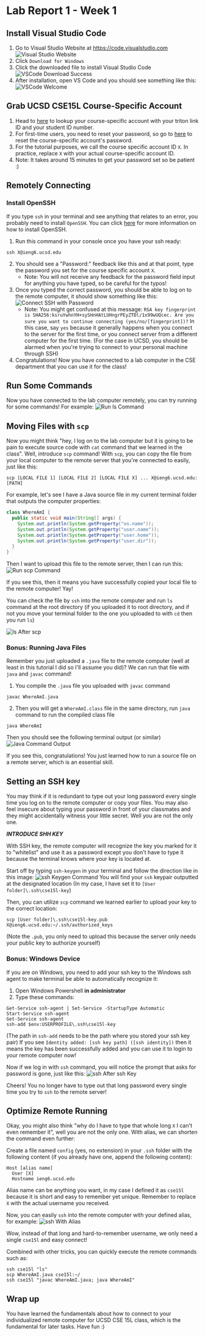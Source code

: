 # Lab Report 1 - Week 1

## Install Visual Studio Code

1. Go to Visual Studio Website at https://code.visualstudio.com
![Visual Studio Website](./screenshots/lab-2/visual-studio-website.png)
2. Click `Download for Windows`
3. Click the downloaded file to install Visual Studio Code
![VSCode Download Success](./screenshots/lab-2/visual-studio-download-success.png)
4. After installation, open VS Code and you should see something like this:
![VSCode Welcome](./screenshots/lab-2/visual-studio-welcome.png)

## Grab UCSD CSE15L Course-Specific Account
1. Head to [here](https://sdacs.ucsd.edu/~icc/index.php) to lookup your course-specific account with your triton link ID and your student ID number.
2. For first-time users, you need to reset your password, so go to [here](https://docs.google.com/document/d/1hs7CyQeh-MdUfM9uv99i8tqfneos6Y8bDU0uhn1wqho/edit?usp=sharing) to reset the course-specific account's password.
3. For the tutorial purposes, we call the course specific account ID `X`. In practice, replace `X` with your actual course-specific account ID.
4. Note: It takes around 15 minutes to get your password set so be patient :)


## Remotely Connecting

### Install OpenSSH
If you type `ssh` in your terminal and see anything that relates to an error, you probably need to install `OpenSSH`. You can click [here](https://learn.microsoft.com/en-us/windows-server/administration/openssh/openssh_install_firstuse?tabs=gui) for more information on how to install OpenSSH.

1. Run this command in your console once you have your ssh ready:
```ssh
ssh X@ieng6.ucsd.edu
```
2. You should see a "Password:" feedback like this and at that point, type the password you set for the course specific account `X`. 
    - Note: You will not receive any feedback for the password field input for anything you have typed, so be careful for the typos!
3. Once you typed the correct password, you should be able to log on to the remote computer, it should show something like this:
![Connect SSH with Password](./screenshots/lab-2/connect-ssh-with-password.png)
    - Note: You might get confused at this message: ```RSA key fingerprint is SHA256:ksruYwhnYH+sySHnHAtLUHngrPEyZTDl/1x99wUQcec.
      Are you sure you want to continue connecting (yes/no/[fingerprint])?```
      In this case, say `yes` because it generally happens when you connect to the server for the first time, or you connect server from a different computer for the first time. (For the case in UCSD, you should be alarmed when you're trying to connect to your personal machine through SSH)
4. Congratulations! Now you have connected to a lab computer in the CSE department that you can use it for the class!

## Run Some Commands

Now you have connected to the lab computer remotely, you can try running for some commands! For example:
![Run ls Command](./screenshots/lab-2/run-ls-command.png)

## Moving Files with `scp`
Now you might think "hey, I log on to the lab computer but it is going to be pain to execute source code with `cat` command that we learned in the class". Well, introduce `scp` command!
With `scp`, you can copy the file from your local computer to the remote server that you're connected to easily, just like this:
```ssh
scp [LOCAL FILE 1] [LOCAL FILE 2] [LOCAL FILE X] ... X@ieng6.ucsd.edu:[PATH]
```

For example, let's see I have a Java source file in my current terminal folder that outputs the computer properties:
```java
class WhereAmI {
  public static void main(String[] args) {
    System.out.println(System.getProperty("os.name"));
    System.out.println(System.getProperty("user.name"));
    System.out.println(System.getProperty("user.home"));
    System.out.println(System.getProperty("user.dir"));
  }
}
```
Then I want to upload this file to the remote server, then I can run this:
![Run scp Command](./screenshots/lab-2/run-scp-command.png)

If you see this, then it means you have successfully copied your local file to the remote computer! Yay!

You can check the file by `ssh` into the remote computer and run `ls` command at the root directory (if you uploaded it to root directory, and if not you move your terminal folder to the one you uploaded to with `cd` then you run `ls`)

![ls After scp](./screenshots/lab-2/after-scp-ls.png)

### Bonus: Running Java Files
Remember you just uploaded a `.java` file to the remote computer (well at least in this tutorial I did so I'll assume you did)? We can run that file with `java` and `javac` command!
1. You compile the `.java` file you uploaded with `javac` command 
```ssh
javac WhereAmI.java
```
2. Then you will get a `WhereAmI.class` file in the same directory, run `java` command to run the compiled class file
```ssh
java WhereAmI
```
Then you should see the following terminal output (or similar)
![Java Command Output](./screenshots/lab-2/java-command-output.png)

If you see this, congratulations! You just learned how to run a source file on a remote server, which is an essential skill.

## Setting an SSH key
You may think if it is redundant to type out your long password every single time you log on to the remote computer or copy your files. You may also feel insecure about typing your password in front of your classmates and they might accidentally witness your little secret. Well you are not the only one.

***INTRODUCE SHH KEY***

With SSH key, the remote computer will recognize the key you marked for it to "whitelist" and use it as a password except you don't have to type it because the terminal knows where your key is located at.

Start off by typing `ssh-keygen` in your terminal and follow the direction like in this image:
![ssh Keygen Command](./screenshots/lab-2/ssh-keygen-command.png)
You will find your `ssh` keypair outputted at the designated location (In my case, I have set it to ``[User folder]\.ssh\cse15l-key``)

Then, you can utilize `scp` command we learned earlier to upload your key to the correct location:
```ssh
scp [User folder]\.ssh\cse15l-key.pub X@ieng6.ucsd.edu:~/.ssh/authorized_keys
```
(Note the `.pub`, you only need to upload this because the server only needs your public key to authorize yourself)

### Bonus: Windows Device
If you are on Windows, you need to add your ssh key to the Windows ssh agent to make terminal be able to automatically recognize it:
1. Open Windows Powershell **in administrator**
2. Type these commands:
```ssh
Get-Service ssh-agent | Set-Service -StartupType Automatic
Start-Service ssh-agent
Get-Service ssh-agent
ssh-add $env:USERPROFILE\.ssh\cse15l-key
```
(The path in `ssh-add` needs to be the path where you stored your ssh key pair)
If you see `Identity added: [ssh key path] ([ssh identity])` then it means the key has been successfully added and you can use it to login to your remote computer now!

Now if we log in with `ssh` command, you will notice the prompt that asks for password is gone, just like this:
![ssh After ssh Key](./screenshots/lab-2/ssh-after-ssh-key.png)

Cheers! You no longer have to type out that long password every single time you try to `ssh` to the remote server!

## Optimize Remote Running
Okay, you might also think "why do I have to type that whole long `X` I can't even remember it", well you are not the only one.
With alias, we can shorten the command even further:

Create a file named `config` (yes, no extension) in your `.ssh` folder with the following content (if you already have one, append the following content):
```
Host [alias name]
  User [X]
  Hostname ieng6.ucsd.edu
```
Alias name can be anything you want, in my case I defined it as `cse15l` because it is short and easy to remember yet unique. Remember to replace `X` with the actual username you received.

Now, you can easily `ssh` into the remote computer with your defined alias, for example:
![ssh With Alias](./screenshots/lab-2/ssh-with-alias.png)

Wow, instead of that long and hard-to-remember username, we only need a single `cse15l` and easy connect! 

Combined with other tricks, you can quickly execute the remote commands such as:
```ssh
ssh cse15l "ls"
scp WhereAmI.java cse15l:~/
ssh cse15l "javac WhereAmI.java; java WhereAmI"
```

## Wrap up
You have learned the fundamentals about how to connect to your individualized remote computer for UCSD CSE 15L class, which is the fundamental for later tasks. Have fun :)